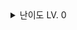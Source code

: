 <details>
<summary>난이도 LV. 0</summary>
<div markdown="1">
[1000번](https://www.acmicpc.net/problem/1000)

</div>
</details>